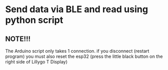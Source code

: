# Send data via BLE and read using python script

## NOTE!!!
The Arduino script only takes 1 connection. if you disconnect (restart program) you must also reset the esp32 (press the little black button on the right side of Lillygo T Display)
